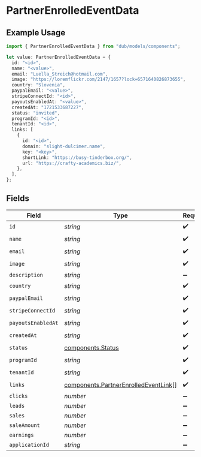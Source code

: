 # PartnerEnrolledEventData

## Example Usage

```typescript
import { PartnerEnrolledEventData } from "dub/models/components";

let value: PartnerEnrolledEventData = {
  id: "<id>",
  name: "<value>",
  email: "Luella_Streich@hotmail.com",
  image: "https://loremflickr.com/2147/1657?lock=6571640826873655",
  country: "Slovenia",
  paypalEmail: "<value>",
  stripeConnectId: "<id>",
  payoutsEnabledAt: "<value>",
  createdAt: "1721533687227",
  status: "invited",
  programId: "<id>",
  tenantId: "<id>",
  links: [
    {
      id: "<id>",
      domain: "slight-dulcimer.name",
      key: "<key>",
      shortLink: "https://busy-tinderbox.org/",
      url: "https://crafty-academics.biz/",
    },
  ],
};
```

## Fields

| Field                                                                                        | Type                                                                                         | Required                                                                                     | Description                                                                                  |
| -------------------------------------------------------------------------------------------- | -------------------------------------------------------------------------------------------- | -------------------------------------------------------------------------------------------- | -------------------------------------------------------------------------------------------- |
| `id`                                                                                         | *string*                                                                                     | :heavy_check_mark:                                                                           | N/A                                                                                          |
| `name`                                                                                       | *string*                                                                                     | :heavy_check_mark:                                                                           | N/A                                                                                          |
| `email`                                                                                      | *string*                                                                                     | :heavy_check_mark:                                                                           | N/A                                                                                          |
| `image`                                                                                      | *string*                                                                                     | :heavy_check_mark:                                                                           | N/A                                                                                          |
| `description`                                                                                | *string*                                                                                     | :heavy_minus_sign:                                                                           | N/A                                                                                          |
| `country`                                                                                    | *string*                                                                                     | :heavy_check_mark:                                                                           | N/A                                                                                          |
| `paypalEmail`                                                                                | *string*                                                                                     | :heavy_check_mark:                                                                           | N/A                                                                                          |
| `stripeConnectId`                                                                            | *string*                                                                                     | :heavy_check_mark:                                                                           | N/A                                                                                          |
| `payoutsEnabledAt`                                                                           | *string*                                                                                     | :heavy_check_mark:                                                                           | N/A                                                                                          |
| `createdAt`                                                                                  | *string*                                                                                     | :heavy_check_mark:                                                                           | N/A                                                                                          |
| `status`                                                                                     | [components.Status](../../models/components/status.md)                                       | :heavy_check_mark:                                                                           | N/A                                                                                          |
| `programId`                                                                                  | *string*                                                                                     | :heavy_check_mark:                                                                           | N/A                                                                                          |
| `tenantId`                                                                                   | *string*                                                                                     | :heavy_check_mark:                                                                           | N/A                                                                                          |
| `links`                                                                                      | [components.PartnerEnrolledEventLink](../../models/components/partnerenrolledeventlink.md)[] | :heavy_check_mark:                                                                           | N/A                                                                                          |
| `clicks`                                                                                     | *number*                                                                                     | :heavy_minus_sign:                                                                           | N/A                                                                                          |
| `leads`                                                                                      | *number*                                                                                     | :heavy_minus_sign:                                                                           | N/A                                                                                          |
| `sales`                                                                                      | *number*                                                                                     | :heavy_minus_sign:                                                                           | N/A                                                                                          |
| `saleAmount`                                                                                 | *number*                                                                                     | :heavy_minus_sign:                                                                           | N/A                                                                                          |
| `earnings`                                                                                   | *number*                                                                                     | :heavy_minus_sign:                                                                           | N/A                                                                                          |
| `applicationId`                                                                              | *string*                                                                                     | :heavy_minus_sign:                                                                           | N/A                                                                                          |